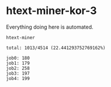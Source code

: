 # htext-miner-kor-3

Everything doing here is automated.

```
htext-miner

total: 1013/4514 (22.441293752769162%)

job0: 180
job1: 179
job2: 258
job3: 197
job4: 199
```